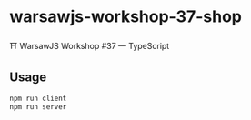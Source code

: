 # warsawjs-workshop-37-shop

⛩️ WarsawJS Workshop #37 — TypeScript

## Usage

```bash
npm run client
npm run server
```
